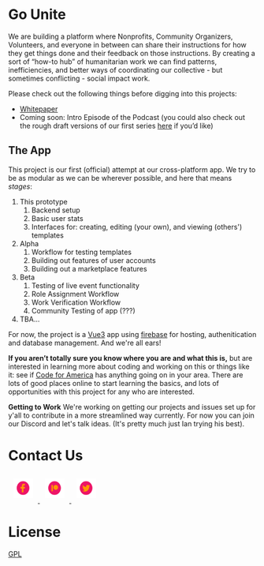 # Go Unite

We are building a platform where Nonprofits, Community Organizers, Volunteers, and everyone in between can share their instructions for how they get things done and their feedback on those instructions. By creating a sort of “how-to hub” of humanitarian work we can find patterns, inefficiencies, and better ways of coordinating our collective - but sometimes conflicting - social impact work.

Please check out the following things before digging into this projects:
- [Whitepaper](gounite.xyz)
- Coming soon: Intro Episode of the Podcast (you could also check out the rough draft versions of our first series [here](patreon.com/gounite) if you’d like)

## The App

This project is our first (official) attempt at our cross-platform app. We try to be as modular as we can be wherever possible, and here that means *stages*:
1. This prototype
    1. Backend setup
    2. Basic user stats
    3. Interfaces for: creating, editing (your own), and viewing (others') templates
2. Alpha
    1. Workflow for testing templates
    2. Building out features of user accounts
    3. Building out a marketplace features 
3. Beta
    1. Testing of live event functionality
    2. Role Assignment Workflow
    3. Work Verification Workflow
    4. Community Testing of app (???)
4. TBA...

For now, the project is a [Vue3](https://vuejs.org/) app using [firebase](https://firebase.google.com/) for hosting, authenitication and database management. And we're all ears!


**If you aren’t totally sure you know where you are and what this is,** but are interested in learning more about coding and working on this or things like it: see if [Code for America](https://brigade.codeforamerica.org/) has anything going on in your area. There are lots of good places online to start learning the basics, and lots of opportunities with this project for any who are interested.

<!-- : # (**Conventions**) -->
<!-- : # (- Limit your commits to 1 a day per issue or project) -->

**Getting to Work**
We're working on getting our projects and issues set up for y'all to contribute in a more streamlined way currently. For now you can join our Discord and let's talk ideas. (It's pretty much just Ian trying his best).
<!-- Head over to the [projects tab](https://github.com/go-unite/prototype/projects) and see if anything sounds interesting to work on. These are meant to be tasks for a group to work through over time. Or if you’re in a more of a problem solving mood, grab an [issue](https://github.com/go-unite/prototype/issues) and have at it. -->

<!-- **Edits** -->
<!-- For small things, PLEASE go ahead and make a pull request. For anything else, have a look through the [issues](https://github.com/go-unite/prototype/issues), and if you don’t think your contribution is already being discussed feel free to [create a new one](https://help.github.com/en/articles/creating-an-issue). -->

# Contact Us
<a href="https://www.facebook.com/gounite.xyz" target="_blank">
  <img style="margin:10px; height:40px; width:40px" src="/readmeAssets/facebook_OP.png" alt="facebook icon"/>
</a>
<a href="https://www.patreon.com/gounite" target="_blank">
  <img style="margin:10px; height:40px; width:40px" src="/readmeAssets/patreon_OP.png" alt="patreon icon"/>
</a>
<a href="https://www.twitter.com/go_unite" target="_blank">
  <img style="margin:10px; height:40px; width:40px" src="/readmeAssets/twitter_OP.png" alt="twitter icon"/>
</a>

# License
[GPL](https://choosealicense.com/licenses/gpl-3.0/#)

<!-- # Special Thanks-->
